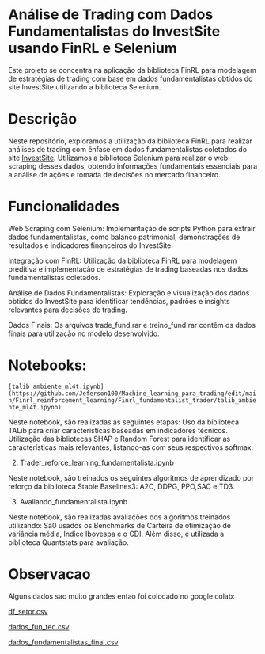 # Análise de Trading com Dados Fundamentalistas do InvestSite usando FinRL e Selenium
Este projeto se concentra na aplicação da biblioteca FinRL para modelagem de estratégias de trading com base em dados fundamentalistas obtidos do site InvestSite utilizando a biblioteca Selenium.

# Descrição

Neste repositório, exploramos a utilização da biblioteca FinRL para realizar análises de trading com ênfase em dados fundamentalistas coletados do site [InvestSite](https://www.investsite.com.br/). Utilizamos a biblioteca Selenium para realizar o web scraping desses dados, obtendo informações fundamentais essenciais para a análise de ações e tomada de decisões no mercado financeiro.

# Funcionalidades

Web Scraping com Selenium: Implementação de scripts Python para extrair dados fundamentalistas, como balanço patrimonial, demonstrações de resultados e indicadores financeiros do InvestSite.

Integração com FinRL: Utilização da biblioteca FinRL para modelagem preditiva e implementação de estratégias de trading baseadas nos dados fundamentalistas coletados.

Análise de Dados Fundamentalistas: Exploração e visualização dos dados obtidos do InvestSite para identificar tendências, padrões e insights relevantes para decisões de trading.

Dados Finais: Os arquivos trade_fund.rar e treino_fund.rar contêm os dados finais para utilização no modelo desenvolvido.

# Notebooks:
`[talib_ambiente_ml4t.ipynb](https://github.com/Jeferson100/Machine_learning_para_trading/edit/main/Finrl_reinforcement_learning/Finrl_fundamentalist_trader/talib_ambiente_ml4t.ipynb)`
   
Neste notebook, são realizadas as seguintes etapas: 
Uso da biblioteca TALib para criar características baseadas em indicadores técnicos.
Utilização das bibliotecas SHAP e Random Forest para identificar as características mais relevantes, listando-as com seus respectivos softmax.

2. Trader_reforce_learning_fundamentalista.ipynb

Neste notebook, são treinados os seguintes algoritmos de aprendizado por reforço da biblioteca Stable Baselines3:
A2C, DDPG, PPO,SAC e TD3.


3. Avaliando_fundamentalista.ipynb
   
Neste notebook, são realizadas avaliações dos algoritmos treinados utilizando:
Sã0 usados os Benchmarks de Carteira de otimização de variância média, Índice Ibovespa e o CDI.
Além disso, é utilizada a biblioteca Quantstats para avaliação.

# Observacao

Alguns dados sao muito grandes entao foi colocado no google colab:

[df_setor.csv](https://drive.google.com/drive/folders/12m2qOYl1IgM2V86C98r_9AxPPUSLJOhZ)

[dados_fun_tec.csv](https://drive.google.com/drive/folders/1-5DRxE261IGvzDC0N2Dw7BVJ1TkzRz8j)

[dados_fundamentalistas_final.csv](https://drive.google.com/drive/folders/1-5DRxE261IGvzDC0N2Dw7BVJ1TkzRz8j)
